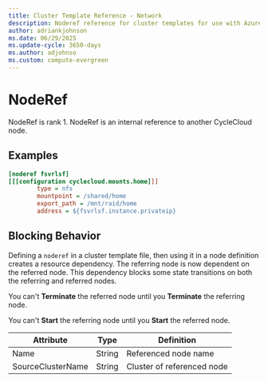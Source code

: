 ```yaml
---
title: Cluster Template Reference - Network
description: Noderef reference for cluster templates for use with Azure CycleCloud
author: adriankjohnson
ms.date: 06/29/2025
ms.update-cycle: 3650-days
ms.author: adjohnso
ms.custom: compute-evergreen
---
```

# NodeRef

NodeRef is rank 1. NodeRef is an internal reference to another CycleCloud node.

## Examples

```ini
[noderef fsvrlsf]
[[[configuration cyclecloud.mounts.home]]]
        type = nfs
        mountpoint = /shared/home
        export_path = /mnt/raid/home
        address = ${fsvrlsf.instance.privateip}
```

## Blocking Behavior

Defining a `noderef` in a cluster template file, then using it in a node definition creates a resource dependency. The referring node is now
dependent on the referred node. This dependency blocks some state transitions on both the referring and referred nodes.

You can't **Terminate** the referred node until you **Terminate** the referring node.

You can't **Start** the referring node until you **Start** the referred node.

Attribute | Type | Definition
------ | ----- | ----------
Name | String | Referenced node name
SourceClusterName | String | Cluster of referenced node
